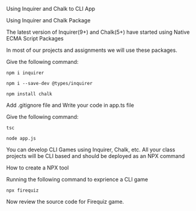 Using Inquirer and Chalk to CLI App

Using Inquirer and Chalk Package

The latest version of Inquirer(9+) and Chalk(5+) have started using Native ECMA Script Packages

In most of our projects and assignments we will use these packages.

Give the following command:

    npm i inquirer

    npm i --save-dev @types/inquirer

    npm install chalk

Add .gitignore file and Write your code in app.ts file

Give the following command:

    tsc

    node app.js


You can develop CLI Games using Inquirer, Chalk, etc. All your class projects will be CLI based and should be deployed as an NPX command

How to create a NPX tool

Running the following command to exprience a CLI game

    npx firequiz

Now review the source code for Firequiz game.